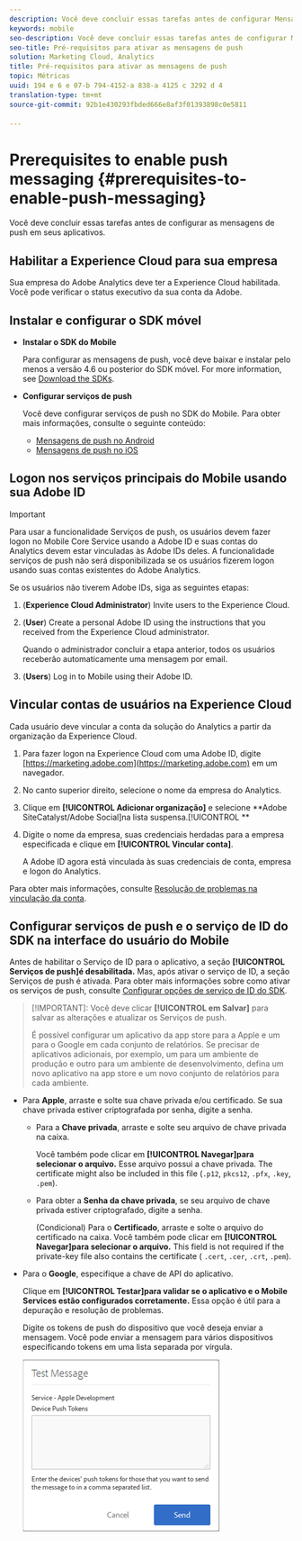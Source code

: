 ```yaml
---
description: Você deve concluir essas tarefas antes de configurar Mensagens de push nos aplicativos.
keywords: mobile
seo-description: Você deve concluir essas tarefas antes de configurar Mensagens de push nos aplicativos.
seo-title: Pré-requisitos para ativar as mensagens de push
solution: Marketing Cloud, Analytics
title: Pré-requisitos para ativar as mensagens de push
topic: Métricas
uuid: 194 e 6 e 07-b 794-4152-a 838-a 4125 c 3292 d 4
translation-type: tm+mt
source-git-commit: 92b1e430293fbded666e8af3f01393898c0e5811

---
```



# Prerequisites to enable push messaging {#prerequisites-to-enable-push-messaging}

Você deve concluir essas tarefas antes de configurar as mensagens de push em seus aplicativos.

## Habilitar a Experience Cloud para sua empresa

Sua empresa do Adobe Analytics deve ter a Experience Cloud habilitada. Você pode verificar o status executivo da sua conta da Adobe.

## Instalar e configurar o SDK móvel

* **Instalar o SDK do Mobile**

   Para configurar as mensagens de push, você deve baixar e instalar pelo menos a versão 4.6 ou posterior do SDK móvel. For more information, see [Download the SDKs](/help/using/c-manage-app-settings/c-mob-confg-app/t-config-analytics/download-sdk.md).

* **Configurar serviços de push**

   Você deve configurar serviços de push no SDK do Mobile.
Para obter mais informações, consulte o seguinte conteúdo:

   * [Mensagens de push no Android](/help/android/messaging-main/push-messaging/push-messaging.md)
   * [Mensagens de push no iOS](/help/ios/messaging-main/push-messaging/push-messaging.md)

## Logon nos serviços principais do Mobile usando sua Adobe ID

>[!IMPORTANT]
>
>Para usar a funcionalidade Serviços de push, os usuários devem fazer logon no Mobile Core Service usando a Adobe ID e suas contas do Analytics devem estar vinculadas às Adobe IDs deles. A funcionalidade serviços de push não será disponibilizada se os usuários fizerem logon usando suas contas existentes do Adobe Analytics.

Se os usuários não tiverem Adobe IDs, siga as seguintes etapas:

1. (**Experience Cloud Administrator**) Invite users to the Experience Cloud.

1. (**User**) Create a personal Adobe ID using the instructions that you received from the Experience Cloud administrator.

   Quando o administrador concluir a etapa anterior, todos os usuários receberão automaticamente uma mensagem por email.

1. (**Users**) Log in to Mobile using their Adobe ID.

## Vincular contas de usuários na Experience Cloud

Cada usuário deve vincular a conta da solução do Analytics a partir da organização da Experience Cloud.

1. Para fazer logon na Experience Cloud com uma Adobe ID, digite [https://marketing.adobe.com](https://marketing.adobe.com) em um navegador.

1. No canto superior direito, selecione o nome da empresa do Analytics.

1. Clique em **[!UICONTROL Adicionar organização]** e selecione **Adobe SiteCatalyst/Adobe Social]na lista suspensa.[!UICONTROL **

1. Digite o nome da empresa, suas credenciais herdadas para a empresa especificada e clique em **[!UICONTROL Vincular conta]**.

   A Adobe ID agora está vinculada às suas credenciais de conta, empresa e logon do Analytics.

Para obter mais informações, consulte [Resolução de problemas na vinculação da conta](https://marketing.adobe.com/resources/help/en_US/mcloud/organizations.html).

## Configurar serviços de push e o serviço de ID do SDK na interface do usuário do Mobile

Antes de habilitar o Serviço de ID para o aplicativo, a seção **[!UICONTROL Serviços de push]é desabilitada.** Mas, após ativar o serviço de ID, a seção Serviços de push é ativada. Para obter mais informações sobre como ativar os serviços de push, consulte [Configurar opções de serviço de ID do SDK](/help/using/c-manage-app-settings/c-mob-confg-app/t-config-visitor.md).

>[!IMPORTANT]: Você deve clicar **[!UICONTROL em Salvar]** para salvar as alterações e atualizar os Serviços de push.
>
>É possível configurar um aplicativo da app store para a Apple e um para o Google em cada conjunto de relatórios. Se precisar de aplicativos adicionais, por exemplo, um para um ambiente de produção e outro para um ambiente de desenvolvimento, defina um novo aplicativo na app store e um novo conjunto de relatórios para cada ambiente.

* Para **Apple**, arraste e solte sua chave privada e/ou certificado. Se sua chave privada estiver criptografada por senha, digite a senha.

   * Para a **Chave privada**, arraste e solte seu arquivo de chave privada na caixa.

      Você também pode clicar em **[!UICONTROL Navegar]para selecionar o arquivo.** Esse arquivo possui a chave privada. The certificate might also be included in this file (`.p12`, `pkcs12`, `.pfx`, `.key`, `.pem`).

   * Para obter a **Senha da chave privada**, se seu arquivo de chave privada estiver criptografado, digite a senha.

      (Condicional) Para o **Certificado**, arraste e solte o arquivo do certificado na caixa. Você também pode clicar em **[!UICONTROL Navegar]para selecionar o arquivo.** This field is not required if the private-key file also contains the certificate ( `.cert`, `.cer`, `.crt`, `.pem`).

* Para o **Google**, especifique a chave de API do aplicativo.

   Clique em **[!UICONTROL Testar]para validar se o aplicativo e o Mobile Services estão configurados corretamente.** Essa opção é útil para a depuração e resolução de problemas.

   Digite os tokens de push do dispositivo que você deseja enviar a mensagem. Você pode enviar a mensagem para vários dispositivos especificando tokens em uma lista separada por vírgula.

   ![mensagem de push de push](assets/push_test_list.png)
